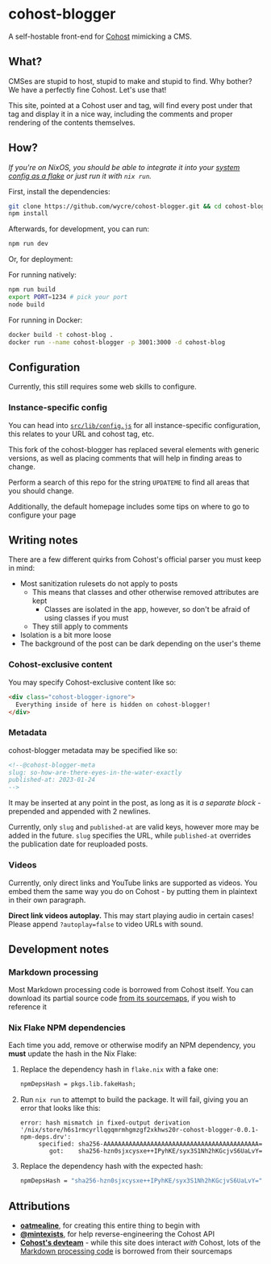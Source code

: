 # cohost-blogger

A self-hostable front-end for [Cohost](https://cohost.org/) mimicking a CMS.

## What?

CMSes are stupid to host, stupid to make and stupid to find. Why bother? We have a perfectly fine Cohost. Let's use that!

This site, pointed at a Cohost user and tag, will find every post under that tag and display it in a nice way, including 
the comments and proper rendering of the contents themselves.

## How?

_If you're on NixOS, you should be able to integrate it into your [system config as a flake](https://git.oat.zone/dark-firepit/dotfiles/commit/26552bfb01e487fbabcdd6f72f2a1f1a0eb56cd2) or just run it with `nix run`._

First, install the dependencies:

```sh
git clone https://github.com/wycre/cohost-blogger.git && cd cohost-blogger
npm install
```

Afterwards, for development, you can run:

```sh
npm run dev
```

Or, for deployment:

For running natively:
```sh
npm run build
export PORT=1234 # pick your port 
node build
```

For running in Docker:
```sh
docker build -t cohost-blog .
docker run --name cohost-blogger -p 3001:3000 -d cohost-blog
```

## Configuration

Currently, this still requires some web skills to configure. 

### Instance-specific config
You can head into [`src/lib/config.js`](./src/lib/config.js) for all instance-specific configuration,
this relates to your URL and cohost tag, etc.

This fork of the cohost-blogger has replaced several elements with generic versions, as well as placing comments that 
will help in finding areas to change.

Perform a search of this repo for the string `UPDATEME` to find all areas that you should change.

Additionally, the default homepage includes some tips on where to go to configure your page

## Writing notes

There are a few different quirks from Cohost's official parser you must keep in mind:

- Most sanitization rulesets do not apply to posts
  - This means that classes and other otherwise removed attributes are kept
    - Classes are isolated in the app, however, so don't be afraid of using classes if you must
  - They still apply to comments
- Isolation is a bit more loose
- The background of the post can be dark depending on the user's theme

### Cohost-exclusive content

You may specify Cohost-exclusive content like so:

```html
<div class="cohost-blogger-ignore">
  Everything inside of here is hidden on cohost-blogger!
</div>
```

### Metadata

cohost-blogger metadata may be specified like so:

```html
<!--@cohost-blogger-meta
slug: so-how-are-there-eyes-in-the-water-exactly
published-at: 2023-01-24
-->
```

It may be inserted at any point in the post, as long as it is _a separate block_ - prepended and appended with 2 newlines.

Currently, only `slug` and `published-at` are valid keys, however more may be added in the future. `slug` specifies the URL, while `published-at` overrides the publication date for reuploaded posts.

### Videos

Currently, only direct links and YouTube links are supported as videos. You embed them the same way you do on Cohost - by putting them in plaintext in their own paragraph.

**Direct link videos autoplay.** This may start playing audio in certain cases! Please append `?autoplay=false` to video URLs with sound.

## Development notes

### Markdown processing

Most Markdown processing code is borrowed from Cohost itself. You can download its partial source code [from its sourcemaps](https://cohost.org/mintexists/post/635463-wrote-a-little-scrip), if you wish to reference it

### Nix Flake NPM dependencies

Each time you add, remove or otherwise modify an NPM dependency, you **must** update the hash in the Nix Flake:

1. Replace the dependency hash in `flake.nix` with a fake one:

    ```nix
    npmDepsHash = pkgs.lib.fakeHash;
    ```

2. Run `nix run` to attempt to build the package. It will fail, giving you an error that looks like this:

    ```
    error: hash mismatch in fixed-output derivation '/nix/store/h6s1rmcyrllqgqmrmhgmzgf2xkhws20r-cohost-blogger-0.0.1-npm-deps.drv':
         specified: sha256-AAAAAAAAAAAAAAAAAAAAAAAAAAAAAAAAAAAAAAAAAAA=
            got:    sha256-hzn0sjxcysxe++IPyhKE/syx3S1Nh2hKGcjvS6UaLvY=
    ```

3. Replace the dependency hash with the expected hash:

    ```nix
    npmDepsHash = "sha256-hzn0sjxcysxe++IPyhKE/syx3S1Nh2hKGcjvS6UaLvY=";
    ```

## Attributions

- **[oatmealine](https://oat.zone/)**, for creating this entire thing to begin with
- **[@mintexists](https://cohost.org/mintexists)**, for help reverse-engineering the Cohost API
- **[Cohost's devteam](https://cohost.org/staff)** - while this site does interact _with_ Cohost, lots of the [Markdown processing code](./src/lib/markdown) is borrowed from their sourcemaps
